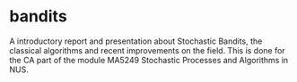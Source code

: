 # bandits
A introductory report and presentation about Stochastic Bandits, the classical algorithms and recent improvements on the field. This is done for the CA part of the module MA5249 Stochastic Processes and Algorithms in NUS.
